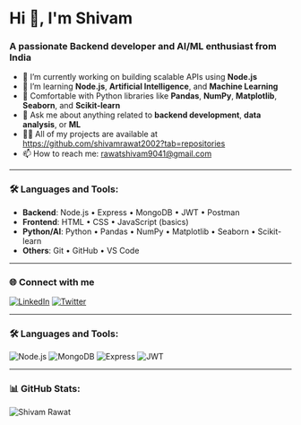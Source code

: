 # Hi 👋, I'm Shivam

### A passionate Backend developer and AI/ML enthusiast from India

- 🔭 I’m currently working on building scalable APIs using **Node.js**
- 🌱 I’m learning **Node.js**, **Artificial Intelligence**, and **Machine Learning**
- 🧠 Comfortable with Python libraries like **Pandas**, **NumPy**, **Matplotlib**, **Seaborn**, and **Scikit-learn**
- 💬 Ask me about anything related to **backend development**, **data analysis**, or **ML**
- 👨‍💻 All of my projects are available at https://github.com/shivamrawat2002?tab=repositories
- 📫 How to reach me: rawatshivam9041@gmail.com

---

### 🛠️ Languages and Tools:
- **Backend**: Node.js • Express • MongoDB • JWT • Postman  
- **Frontend**: HTML • CSS • JavaScript (basics)
- **Python/AI**: Python • Pandas • NumPy • Matplotlib • Seaborn • Scikit-learn  
- **Others**: Git • GitHub • VS Code

---

### 🌐 Connect with me
[![LinkedIn](https://img.shields.io/badge/LinkedIn-blue?style=for-the-badge&logo=linkedin)]([https://linkedin.com/in/yourprofile](https://www.linkedin.com/in/shivam-rawat-4b2013233/))
[![Twitter](https://img.shields.io/badge/Twitter-black?style=for-the-badge&logo=twitter)](https://twitter.com/yourprofile)

---

### 🛠️ Languages and Tools:
![Node.js](https://img.shields.io/badge/-Node.js-black?style=flat-square&logo=node.js)
![MongoDB](https://img.shields.io/badge/-MongoDB-white?style=flat-square&logo=mongodb)
![Express](https://img.shields.io/badge/-Express-black?style=flat-square&logo=express)
![JWT](https://img.shields.io/badge/-JWT-blue?style=flat-square&logo=json-web-tokens)

---

### 📊 GitHub Stats:
![Shivam Rawat](https://github-readme-stats.vercel.app/api?username=yourusername&show_icons=true&theme=radical)
